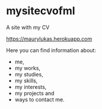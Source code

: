# mysitecvofml
 A site with my CV

https://maurylukas.herokuapp.com

 Here you can find information about:
- me,
- my works,
- my studies,
- my skills,
- my interests,
- my projects and
- ways to contact me.
